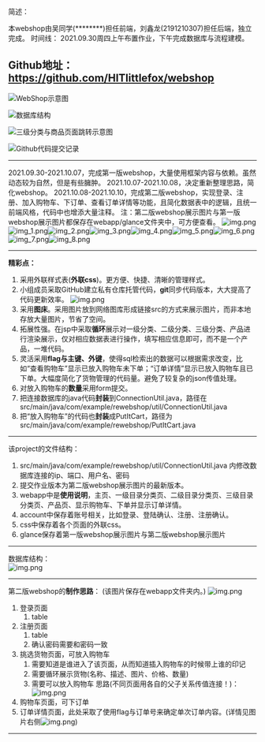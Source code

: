简述：

本webshop由吴同学(********)担任前端，刘鑫龙(2191210307)担任后端，独立完成。 时间线： 2021.09.30周四上午布置作业，下午完成数据库与流程建模。

Github地址：https://github.com/HITlittlefox/webshop
---
![WebShop示意图](https://pic.imgdb.cn/item/623fb84427f86abb2a44f09d.png)

![数据库结构](https://pic.imgdb.cn/item/623fb86727f86abb2a45bae5.png)

![三级分类与商品页面跳转示意图](https://pic.imgdb.cn/item/623fb88727f86abb2a467c77.png)

![Github代码提交记录](https://pic.imgdb.cn/item/623fb8a327f86abb2a46deed.png)


---
2021.09.30-2021.10.07，完成第一版webshop，大量使用框架内容与依赖。虽然动态较为自然，但是有些臃肿。 2021.10.07-2021.10.08，决定重新整理思路，简化webshop。
2021.10.08-2021.10.10，完成第二版webshop，实现登录、注册、加入购物车、下订单、查看订单详情等功能，且简化数据表中的逻辑，且统一前端风格，代码中也增添大量注释。
注：第二版webshop展示图片与第一版webshop展示图片都保存在webapp/glance文件夹中，可方便查看。
![img.png](glance/第二版webshop/img.png)![img_1.png](glance/第二版webshop/img_1.png)![img_2.png](glance/第二版webshop/img_2.png)![img_3.png](glance/第二版webshop/img_3.png)![img_4.png](glance/第二版webshop/img_4.png)![img_5.png](glance/第二版webshop/img_5.png)![img_6.png](glance/第二版webshop/img_6.png)![img_7.png](glance/第二版webshop/img_7.png)![img_8.png](glance/第二版webshop/img_8.png)

---

**精彩点：**

1. 采用外联样式表(**外联css**)。更方便、快捷、清晰的管理样式。
2. 小组成员采取GitHub建立私有仓库托管代码，**git**同步代码版本，大大提高了代码更新效率。
   ![img.png](Github代码提交记录.png)
3. 采用**图床**。采用图片放到网络图库形成链接src的方式来展示图片，而非本地存放大量图片，节省了空间。
4. 拓展性强。在jsp中采取**循环**展示对一级分类、二级分类、三级分类、产品进行渲染展示，仅对相应数据表进行操作，填写相应信息即可，而不是一个产品，一堆代码。
5. 灵活采用**flag与主键、外键**，使得sql检索出的数据可以根据需求改变，比如“查看购物车”显示已放入购物车未下单；“订单详情”显示已放入购物车且已下单。大幅度简化了货物管理的代码量。避免了较复杂的json传值处理。
6. 对放入购物车的**数量**采用form提交。
7. 把连接数据库的java代码**封装**到ConnectionUtil.java，路径在src/main/java/com/example/rewebshop/util/ConnectionUtil.java
8. 把“放入购物车”的代码也**封装**成PutItCart，路径为src/main/java/com/example/rewebshop/PutItCart.java

---

该project的文件结构：
1. src/main/java/com/example/rewebshop/util/ConnectionUtil.java 内修改数据库连接的ip、端口、用户名、密码
2. 提交作业版本为第二版webshop展示图片的最新版本。
3. webapp中是**使用说明**，主页、一级目录分类页、二级目录分类页、三级目录分类页、产品页、显示购物车、下单并显示订单详情。
4. account中保存着账号相关，比如登录、登陆确认、注册、注册确认。
5. css中保存着各个页面的外联css。
6. glance保存着第一版webshop展示图片与第二版webshop展示图片

---

数据库结构：   
![img.png](数据库结构.png)

---

第二版webshop的**制作思路**：
(该图片保存在webapp文件夹内。)
![img.png](WebShop示意图.png)

1. 登录页面
    1. table
2. 注册页面
    1. table
    2. 确认密码需要和密码一致
3. 挑选货物页面，可放入购物车
    1. 需要知道是谁进入了该页面，从而知道插入购物车的时候带上谁的印记
    2. 需要循环展示货物(名称、描述、图片、价格、数量)
    3. 需要可以放入购物车 思路(不同页面用各自的父子关系传值连接！)：
       ![img.png](三级分类与商品页面跳转示意图.png)
4. 购物车页面，可下订单
5. 订单详情页面，此处采取了使用flag与订单号来确定单次订单内容。(详情见图片右侧![img.png](WebShop示意图.png))

---
